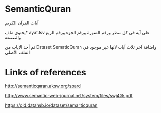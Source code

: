 # SemanticQuran
آيات القرآن الكريم

يحتوي ملف* ayat.tsv على آية في كل سطر ورقم السورة ورقم الجزء ورقم الربع والصفحة

تم أخذ الايات من Dataset SematicQuran واضافة آخر ثلاث آيات لانها غير موجود في الملف الأصلي
# Links of references
http://semanticquran.aksw.org/sparql

http://www.semantic-web-journal.net/system/files/swj405.pdf

https://old.datahub.io/dataset/semanticquran
